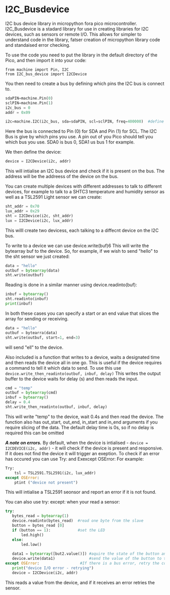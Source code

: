 # I2C_Busdevice
I2C bus device library in micropython fora pico microcontroller.
I2C_Busdevice is a stadard library for use in creating libraries for I2C devices, such as sensors or remote I/O.
This allows for simpler to understand code in the library, fatser creation of micropython library code and
standaised error checking.

To use the code you need to put the library in the default directory of the Pico, and then import it into your code:

```micropython
from machine import Pin, I2C
from I2C_bus_device import I2CDevice
```

You then need to create a bus by defining which pins the I2C bus is connect to.

```python
sdaPIN=machine.Pin(0)
sclPIN=machine.Pin(1)
i2c_bus = 0
addr = 0x09

i2c=machine.I2C(i2c_bus, sda=sdaPIN, scl=sclPIN, freq=400000)  #define the i2c bus
```

Here the bus is connected to Pin (0) for SDA and Pin (1) for SCL.
The I2C Bus is give by which pins you use. A pin out of you Pico should tell you which bus you use. SDA0 is bus 0, SDA1 us bus 1 for example.

We then define the device:
```python
device = I2CDevice(i2c, addr)
```

This will intialise an I2C bus device and check if it is present on the bus.
The address will be the addreess of the device on the bus.

You can create multiple devices with different addresses to talk to different devices, for example to talk to a SHTC3 temperature
and humidity sensor as well as a TSL2591 Light sensor we can create:

```python
sht_addr = 0x70
lux_addr = 0x29
sht = I2CDevice(i2c, sht_addr)
lux = I2CDevice(i2c, lux_addr)
```

This willl create two devicess, each talking to a diffecnt device on the I2C bus.

To write to a device we can use device.write(buf)6
This will write the bytearray buf to the device.
So, for example, if we wish to send "hello" to the sht sensor we just created:

```python
data = "hello"
outbuf = bytearray(data)
sht.write(outbuf)
```

Reading is done in a similar manner using device.readinto(buf):

```python
inbuf = bytearray()
sht.readinto(inbuf)
print(inbuf)
```

In both these cases you can specify a start or an end value that slices the array for sending or receiving.
```python
data = "hello"
outbuf = bytearra(data)
sht.write(outbuf, start=1, end=3)
```
will send "ell" to the device.

Also included is a function that writes to a device, waits a designated time and then reads the device all in one go.
This is useful if the device requires a command to tell it which data to send.
To use this use `device.write_then_readinto(outbuf, inbuf, delay)`
This writes the output buffer to the device waits for delay (s) and then reads the input.

```python
cmd = "temp"
outbuf = bytearray(cmd)
inbuf = bytearray()
delay = 0.4
sht.write_then_readinto(outbuf, inbuf, delay)
```

This will write "temp" to the device, wait 0.4s and then read the device.
The function also has out_start, out_end, in_start and in_end arguments if you require slicing of the data.
The default delay time is 0s, so if no delay is required this can be omitted


***A note on errors.***
By default, when the device is intialised - `device = I2CDEVICE(i2c, addr)` - it will check if the device is present and responsive. If it does not find the device it will trigger an exeption.
To check if an error has occured you can use Try: and Exexcept OSError:
For example:
```python
Try:
    tsl = TSL2591.TSL2591(i2c, lux_addr)
except OSError:
    ptint ("device not present")
```
 This will intialise a TSL2591 seonsor and report an error if it is not found.

 You can also use try: except: when your read a sensor:
 ```python
 try:
    bytes_read = bytearray(1)
    device.readinto(bytes_read)  #read one byte from the slave
    button = bytes_read [0]        
    if (button == 1):            #set the LED
        led.high()
    else:
        led.low()
    
    data1 = bytearray([but2.value()]) #aquire the state of the button and create a bytearray with this in it.
    device.write(data1)               #send the value of the button to the slave
except OSError:                  #If there is a bus error, retry the connection
    print("device I/O error - retrying")
    device = I2CDevice(i2c, addr)    
```
This reads a value from the device, and if it receives an error retries the sensor.         